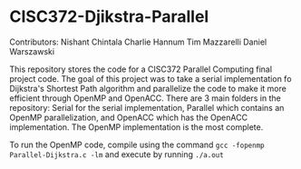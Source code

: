 # CISC372-Djikstra-Parallel


Contributors:
Nishant Chintala
Charlie Hannum
Tim Mazzarelli
Daniel Warszawski

This repository stores the code for a CISC372 Parallel Computing final project code. The goal of this project was to take a serial implementation fo Dijkstra's Shortest Path algorithm and parallelize the code to make it more efficient through OpenMP and OpenACC. There are 3 main folders in the repository: Serial for the serial implementation, Parallel which contains an OpenMP parallelization, and OpenACC which has the OpenACC implementation. The OpenMP implementation is the most complete.

To run the OpenMP code, compile using the command `gcc -fopenmp Parallel-Dijkstra.c -lm` and execute by running `./a.out`
